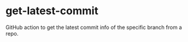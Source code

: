 # get-latest-commit
GitHub action to get the latest commit info of the specific branch from a repo.
